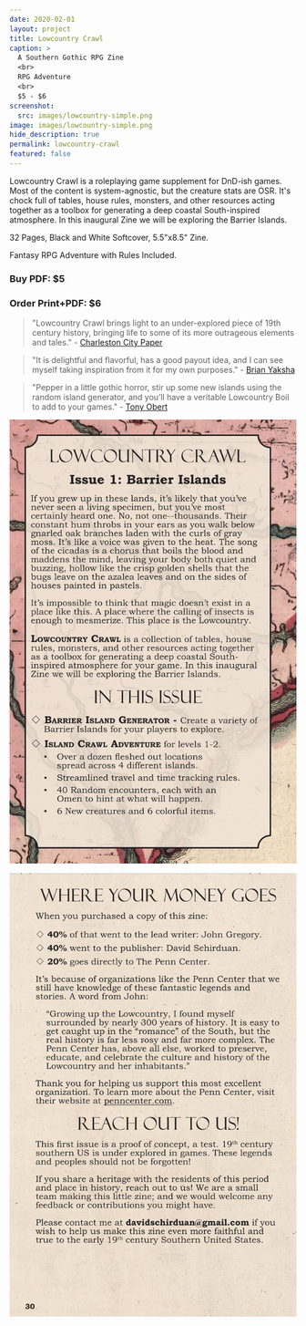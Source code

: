 ```yaml
---
date: 2020-02-01
layout: project
title: Lowcountry Crawl
caption: >
  A Southern Gothic RPG Zine
  <br>
  RPG Adventure
  <br>
  $5 - $6
screenshot:
  src: images/lowcountry-simple.png
image: images/lowcountry-simple.png
hide_description: true
permalink: lowcountry-crawl
featured: false
---
```


<div class="shoppingCard">
  <div class="shoppingColumn">
    <p>Lowcountry Crawl is a roleplaying game supplement for DnD-ish games. Most of the content is system-agnostic, but the creature stats are OSR. It's chock full of tables, house rules, monsters, and other resources acting together as a toolbox for generating a deep coastal South-inspired atmosphere. In this inaugural Zine we will be exploring the Barrier Islands.</p>
    <p>32 Pages, Black and White Softcover, 5.5"x8.5" Zine.</p>
    <p>Fantasy RPG Adventure with Rules Included.</p>
  </div>
  <div class="shoppingColumn">
    <a class="btn shoppingButton snipcart-add-item" 
      data-item-id="lowcountry-crawl-pdf" 
      data-item-price="5.00"
      data-item-url="/lowcountry-crawl"
      data-item-description="Includes the PDF. Lowcountry Crawl is a roleplaying game supplement for DnD-ish games. Most of the content is system-agnostic, but the creature stats are OSR."
      data-item-image="/images/lowcountry-simple.png" 
      data-item-name="Lowcountry Crawl (PDF)"
      data-item-file-guid="3db84625-a872-4cc2-8395-d234dabcb056"
      data-item-shippable="false"
      data-item-max-quantity="1">
      <h3>Buy PDF: $5</h3>
    </a>
      <a class="btn shoppingButton snipcart-add-item" 
      data-item-id="lowcountry-crawl-print" 
      data-item-price="6.00"
      data-item-url="/lowcountry-crawl"
      data-item-description="Includes a shipped 'ashcan' zine and the PDF. Lowcountry Crawl is a roleplaying game supplement for DnD-ish games. Most of the content is system-agnostic, but the creature stats are OSR. (Ashcan means it has a paper cover instead of cardstock)"
      data-item-image="/images/lowcountry-simple.png" 
      data-item-name="Lowcountry Crawl (Print + PDF)"
      data-item-file-guid="3db84625-a872-4cc2-8395-d234dabcb056"
      data-item-weight="58"
      data-item-length="23"
      data-item-width="16"
      data-item-height="3"
      data-item-shippable="true">
      <h3>Order Print+PDF: $6</h3>
    </a>
  </div>
</div>

> "Lowcountry Crawl brings light to an under-explored piece of 19th century history, bringing life to some of its more outrageous elements and tales." - [Charleston City Paper](https://www.charlestoncitypaper.com/charleston/new-local-role-playing-game-takes-you-on-a-lowcountry-adventure/Content?oid=30331806&fbclid=IwAR1292cj1F85EULy7u-0jfl2VZvKOt5zO49Fr23Ya5BWq3beifkTUMfxhDg)

> "It is delightful and flavorful, has a good payout idea, and I can see myself taking inspiration from it for my own purposes." - [Brian Yaksha](https://mobile.twitter.com/goatmansgoblet/status/1190806243545436160)

> "Pepper in a little gothic horror, stir up some new islands using the random island generator, and you’ll have a veritable Lowcountry Boil to add to your games." - [Tony Obert](https://www.beyondtheweird.blog/blog/lowcountry-crawl-interview)

![lowcountry-back.png](/images/lowcountry-back-1.png)

![lowcountry-back.png](/images/lowcountry-back-2.png)
